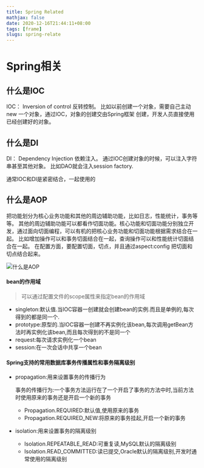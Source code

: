 ```yaml
---
title: Spring Related
mathjax: false
date: 2020-12-16T21:44:11+08:00
tags: [frame]
slugs: spring-relate
---
```


# Spring相关

## 什么是IOC

IOC： Inversion of control 反转控制。 比如以前创建一个对象，需要自己主动new 一个对象，通过IOC，对象的创建交由Spring框架 创建，开发人员直接使用已经创建好的对象。

## 什么是DI

DI： Dependency Injection 依赖注入。 通过IOC创建对象的时候，可以注入字符串甚至其他对象。 比如DAO就会注入session factory.

通常IOC和DI是紧密结合，一起使用的

## 什么是AOP

把功能划分为核心业务功能和其他的周边辅助功能，比如日志，性能统计，事务等等。 其他的周边辅助功能可以都看作切面功能。核心功能和切面功能分别独立开发，通过面向切面编程，可以有机的把核心业务功能和切面功能根据需求结合在一起。 比如增加操作可以和事务切面结合在一起，查询操作可以和性能统计切面结合在一起。
在配置方面，要配置切面，切点，并且通过aspect:config 把切面和切点结合起来。

![什么是AOP](https://cdn.kayleh.top/gh/kayleh/cdn2/Spring的作用域/2025.png)

#### bean的作用域

> 可以通过配置文件的scope属性来指定bean的作用域

- singleton:默认值.当IOC容器一创建就会创建bean的实例.而且是单例的,每次得到的都是同一个.
- prototype:原型的.当IOC容器一创建不再实例化该bean,每次调用getBean方法时再实例化该bean,而且每次得到的不是同一个
- request:每次请求实例化一个bean
- session:在一次会话中共享一个bean

#### Spring支持的常用数据库事务传播属性和事务隔离级别

- propagation:用来设置事务的传播行为

  事务的传播行为:一个事务方法运行在了一个开启了事务的方法中时,当前方法时使用原来的事务还是开启一个新的事务

  - Propagation.REQUIRED:默认值,使用原来的事务
  - Propagation.REQUIRED_NEW:将原来的事务挂起,开启一个新的事务

- isolation:用来设置事务的隔离级别

  - Isolation.REPEATABLE_READ:可重复读,MySQL默认的隔离级别
  - Isolation.READ_COMMITTED:读已提交,Oracle默认的隔离级别,开发时通常使用的隔离级别

